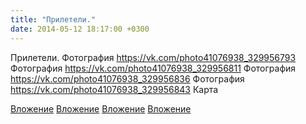 ```yaml
---
title: "Прилетели."
date: 2014-05-12 18:17:00 +0300
---
```


Прилетели.
Фотография
<a class="vk-attach" href="https://vk.com/photo41076938_329956793">https://vk.com/photo41076938_329956793</a>
Фотография
<a class="vk-attach" href="https://vk.com/photo41076938_329956811">https://vk.com/photo41076938_329956811</a>
Фотография
<a class="vk-attach" href="https://vk.com/photo41076938_329956836">https://vk.com/photo41076938_329956836</a>
Фотография
<a class="vk-attach" href="https://vk.com/photo41076938_329956843">https://vk.com/photo41076938_329956843</a>
Карта

<a class="vk-attach" href="https://vk.com/photo41076938_329956793">Вложение</a>
<a class="vk-attach" href="https://vk.com/photo41076938_329956811">Вложение</a>
<a class="vk-attach" href="https://vk.com/photo41076938_329956836">Вложение</a>
<a class="vk-attach" href="https://vk.com/photo41076938_329956843">Вложение</a>
